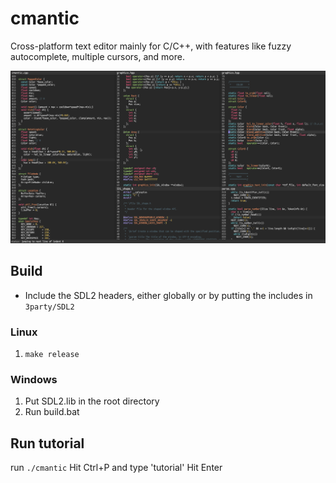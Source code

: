 # cmantic
Cross-platform text editor mainly for C/C++, with features like fuzzy autocomplete, multiple cursors, and more.

![cmantic screenshot](https://raw.githubusercontent.com/cribalik/cmantic/master/screenshot.png)

## Build

 * Include the SDL2 headers, either globally or by putting the includes in `3party/SDL2`

### Linux
 1. `make release`

### Windows
 1. Put SDL2.lib in the root directory 
 2. Run build.bat


## Run tutorial

run `./cmantic`
Hit Ctrl+P and type 'tutorial'
Hit Enter
